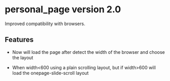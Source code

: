 # personal_page version 2.0
Improved compatibility with browsers.

## Features

* Now will load the page after detect the width
of the browser and choose the layout

* When width<600 using a plain scrolling layout,
but if width>600 will load the onepage-slide-scroll
layout
